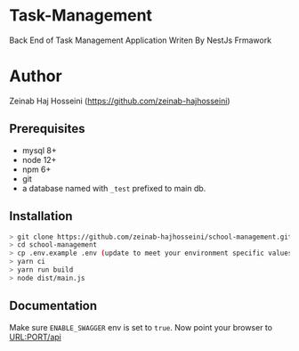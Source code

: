 # Task-Management
Back End of Task Management Application Writen By NestJs Frmawork 

# Author
Zeinab Haj Hosseini (https://github.com/zeinab-hajhosseini)
## Prerequisites

* mysql 8+
* node 12+
* npm 6+
* git
* a database named with `_test` prefixed to main db.


## Installation

```bash
> git clone https://github.com/zeinab-hajhosseini/school-management.git
> cd school-management
> cp .env.example .env (update to meet your environment specific values)
> yarn ci
> yarn run build
> node dist/main.js 
```

## Documentation

Make sure `ENABLE_SWAGGER` env is set to `true`. Now point your browser to [URL:PORT/api](URL:PORT/api)
